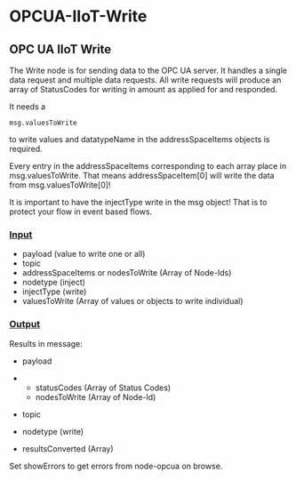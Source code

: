# OPCUA-IIoT-Write

## OPC UA IIoT Write

The Write node is for sending data to the OPC UA server. It handles a single data request and multiple data requests. All write requests will produce an array of StatusCodes for writing in amount as applied for and responded. 

It needs a 

```
msg.valuesToWrite
```

to write values and datatypeName in the addressSpaceItems objects is required.

Every entry in the addressSpaceItems corresponding to each array place in msg.valuesToWrite. That means addressSpaceItem[0] will write the data from msg.valuesToWrite[0]! 

It is important to have the injectType write in the msg object! That is to protect your flow in event based flows.

### [Input](http://127.0.0.1:1880/)

- payload     (value to write one or all)
- topic
- addressSpaceItems     or nodesToWrite (Array of Node-Ids) 
- nodetype     (inject)
- injectType     (write) 
- valuesToWrite     (Array of values or objects to write individual)

### [Output](http://127.0.0.1:1880/)

Results in message:

- payload

- - statusCodes      (Array of Status Codes) 
  - nodesToWrite      (Array of Node-Id)

- topic 

- nodetype     (write)

- resultsConverted     (Array) 

Set showErrors to get errors from node-opcua on browse.